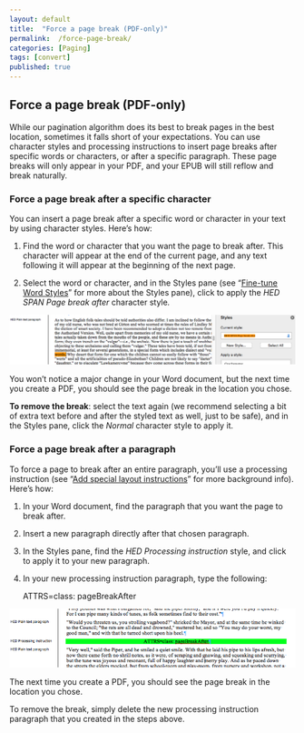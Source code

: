 ```yaml
---
layout: default
title:  "Force a page break (PDF-only)"
permalink:  /force-page-break/
categories: [Paging]
tags: [convert]
published: true
---
```


<section data-type="chapter" class="hsecchapter" data-hederis-type="hsecchapter" id="force-page-break" data-pi-attrs="id: force-page-break; data-tags: convert;" role="doc-chapter" data-tags="convert" data-author-name=" " data-book-title=" " title="Force a page break (PDF-only)"><h1 data-hederis-type="hblkchaptitle" class="hblkchaptitle" id="pQkOR0Wb8">Force a page break (PDF-only)</h1>
    <p class="hblkp" data-hederis-type="hblkp" id="phcDHBrD7">While our pagination algorithm does its best to break pages in the best location, sometimes it falls short of your expectations. You can use character styles and processing instructions to insert page breaks after specific words or characters, or after a specific paragraph. These page breaks will only appear in your PDF, and your EPUB will still reflow and break naturally.</p>
    <section class="hwprsubsection" data-hederis-type="hwprsubsection" id="p9S6assE4" data-type="subsection" title="Subsection 1"><h1 data-hederis-type="hblkchaptitle" class="hblkchaptitle" id="p8hB9cwB0">Force a page break after a specific character</h1>
    <p class="hblkp" data-hederis-type="hblkp" id="ponuzKlok">You can insert a page break after a specific word or character in your text by using character styles. Here&#8217;s how:</p>
    <ol class="hwprnumlist" data-hederis-type="hwprnumlist" id="p2Zdf7axH"><li class="hblkoli" data-hederis-type="hblkoli" id="lio7r3NEZO"><p class="hblkoli" data-hederis-type="hblklip" id="pVPnVFSys">Find the word or character that you want the page to break after. This character will appear at the end of the current page, and any text following it will appear at the beginning of the next page.</p></li>
    <li class="hblkoli" data-hederis-type="hblkoli" id="liRzUuMC1y"><p class="hblkoli" data-hederis-type="hblklip" id="p6e5V56qT">Select the word or character, and in the Styles pane (see &#8220;<a href="{% post_url 2019-10-21-16-Fine-tuneWordStyles %}" id="pGgpkomPz"><span class="Hyperlink" id="pSwJbfYEC">Fine-tune Word Styles</span></a>&#8221; for more about the Styles pane), click to apply the <span class="Emphasis" id="ptSbdKeA4"><em class="hspanem" data-hederis-type="hspanem" id="pzAuo5omV">HED SPAN Page break after </em></span>character style<span class="Emphasis" id="paHNxncpT"><em class="hspanem" data-hederis-type="hspanem" id="pLrdwOQI9">.</em></span></p></li>
    </ol>
    <img data-hederis-type="hblkimg" class="hblkimg" id="pIMQoDoZ6" src="/images/forcecharbr.png" data-img-src="forcecharbr.png"/>
    <p class="hblkp" data-hederis-type="hblkp" id="pPAnrJ8aS">You won&#8217;t notice a major change in your Word document, but the next time you create a PDF, you should see the page break in the location you chose.</p>
    <p class="hblkp" data-hederis-type="hblkp" id="piyb2limB"><strong class="hspanstrong" data-hederis-type="hspanstrong" id="pkueTyGAW">To remove the break</strong>: select the text again (we recommend selecting a bit of extra text before and after the styled text as well, just to be safe), and in the Styles pane, click the <span class="Emphasis" id="pQx1gg9vD"><em class="hspanem" data-hederis-type="hspanem" id="p995u1DR3">Normal</em></span> character style to apply it.</p>
    </section>
    <section class="hwprsubsection" data-hederis-type="hwprsubsection" id="pcrNn15fh" data-type="subsection" title="Subsection 2"><h1 data-hederis-type="hblkchaptitle" class="hblkchaptitle" id="pIp46vbdG">Force a page break after a paragraph</h1>
    <p class="hblkp" data-hederis-type="hblkp" id="pE5TtKYOD">To force a page to break after an entire paragraph, you&#8217;ll use a processing instruction (see &#8220;<a href="{% post_url 2019-10-21-35-Addspeciallayoutinstructions %}" id="pyXqhE3si"><span class="Hyperlink" id="pqNsg9lLP">Add special layout instructions</span></a>&#8221; for more background info). Here&#8217;s how:</p>
    <ol class="hwprnumlist" data-hederis-type="hwprnumlist" id="phPe7U6FF"><li class="hblkoli" data-hederis-type="hblkoli" id="li3fcK5gJ2"><p class="hblkoli" data-hederis-type="hblklip" id="pVyZIdBI0">In your Word document, find the paragraph that you want the page to break after.</p></li>
    <li class="hblkoli" data-hederis-type="hblkoli" id="li1roDfmo4"><p class="hblkoli" data-hederis-type="hblklip" id="p1ex6wgTR">Insert a new paragraph directly after that chosen paragraph.</p></li>
    <li class="hblkoli" data-hederis-type="hblkoli" id="lizkYITWXn"><p class="hblkoli" data-hederis-type="hblklip" id="pdEmvb4IM">In the Styles pane, find the <span class="Emphasis" id="pjKqWcWCA"><em class="hspanem" data-hederis-type="hspanem" id="pW6fUJ8t3">HED Processing instruction</em></span> style, and click to apply it to your new paragraph.</p></li>
    <li class="hblkoli" data-hederis-type="hblkoli" id="li5edLxkbA"><p class="hblkoli" data-hederis-type="hblklip" id="p92g1Ju9o">In your new processing instruction paragraph, type the following:</p><div class="hwprliteral" data-hederis-type="hwprliteral" id="pvBgHNneV" data-type="programlisting" role="doc-example"><p class="hblkp" data-hederis-type="hblkp" id="pcG1vfFT1">ATTRS=class: pageBreakAfter</p></div>
    </li>
    </ol>
    <img data-hederis-type="hblkimg" class="hblkimg" id="pkpYj68Nh" src="/images/forcebr.png" data-img-src="forcebr.png"/>
    <p class="hblkp" data-hederis-type="hblkp" id="pL2RZLrMd">The next time you create a PDF, you should see the page break in the location you chose.</p>
    <p class="hblkp" data-hederis-type="hblkp" id="pLypLJUw5">To remove the break, simply delete the new processing instruction paragraph that you created in the steps above.</p>
    </section>
    </section>
    